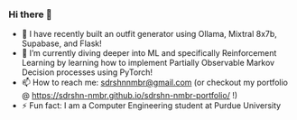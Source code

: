 ### Hi there 👋

<!--
**sdrshn-nmbr/sdrshn-nmbr** is a ✨ _special_ ✨ repository because its `README.md` (this file) appears on your GitHub profile.
-->

- 🔭 I have recently built an outfit generator using Ollama, Mixtral 8x7b, Supabase, and Flask!
- 🌱 I’m currently diving deeper into ML and specifically Reinforcement Learning by learning how to implement Partially Observable Markov Decision processes using PyTorch!
- 📫 How to reach me: sdrshnnmbr@gmail.com (or checkout my portfolio @ https://sdrshn-nmbr.github.io/sdrshn-nmbr-portfolio/ !)
- ⚡ Fun fact: I am a Computer Engineering student at Purdue University
